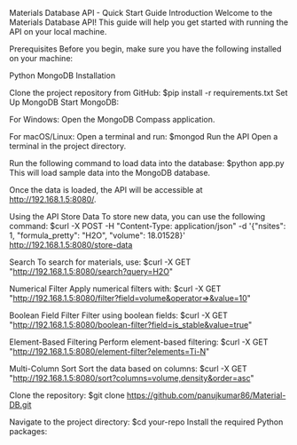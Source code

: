 Materials Database API - Quick Start Guide
Introduction
Welcome to the Materials Database API! This guide will help you get started with running the API on your local machine.

Prerequisites
Before you begin, make sure you have the following installed on your machine:

Python
MongoDB
Installation

Clone the project repository from GitHub:
$pip install -r requirements.txt
Set Up MongoDB
Start MongoDB:

For Windows: Open the MongoDB Compass application.

For macOS/Linux: Open a terminal and run:
$mongod
Run the API
Open a terminal in the project directory.

Run the following command to load data into the database:
$python app.py
This will load sample data into the MongoDB database.

Once the data is loaded, the API will be accessible at http://192.168.1.5:8080/.

Using the API
Store Data
To store new data, you can use the following command:
$curl -X POST -H "Content-Type: application/json" -d '{"nsites": 1, "formula_pretty": "H2O", "volume": 18.01528}' http://192.168.1.5:8080/store-data


Search
To search for materials, use: $curl -X GET "http://192.168.1.5:8080/search?query=H2O"


Numerical Filter
Apply numerical filters with:
$curl -X GET "http://192.168.1.5:8080/filter?field=volume&operator=>&value=10"



Boolean Field Filter
Filter using boolean fields:
$curl -X GET "http://192.168.1.5:8080/boolean-filter?field=is_stable&value=true"


Element-Based Filtering
Perform element-based filtering:
$curl -X GET "http://192.168.1.5:8080/element-filter?elements=Ti-N"


Multi-Column Sort
Sort the data based on columns:
$curl -X GET "http://192.168.1.5:8080/sort?columns=volume,density&order=asc"


Clone the repository:
$git clone https://github.com/panujkumar86/Material-DB.git

Navigate to the project directory:
$cd your-repo
Install the required Python packages:
